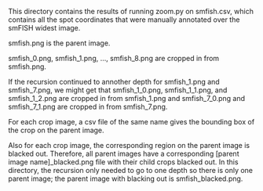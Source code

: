 This directory contains the results of running zoom.py on smfish.csv, which contains all the spot coordinates that were manually annotated over the smFISH widest image.

smfish.png is the parent image.

smfish_0.png, smfish_1.png, …, smfish_8.png are cropped in from smfish.png.

If the recursion continued to annother depth for smfish_1.png and smfish_7.png, we might get that smfish_1_0.png, smfish_1_1.png, and smfish_1_2.png are cropped in from smfish_1.png and smfish_7_0.png and smfish_7_1.png are cropped in from smfish_7.png.

For each crop image, a csv file of the same name gives the bounding box of the crop on the parent image.

Also for each crop image, the corresponding region on the parent image is blacked out. Therefore, all parent images have a corresponding [parent image name]_blacked.png file with their child crops blacked out. In this directory, the recursion only needed to go to one depth so there is only one parent image; the parent image with blacking out is smfish_blacked.png.
